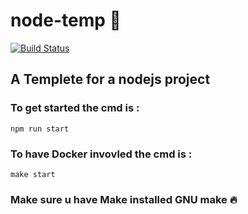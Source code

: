 # node-temp :monkey:
[![Build Status](https://travis-ci.com/Srivasthava12/node-temp.svg?branch=master)](https://travis-ci.com/Srivasthava12/node-temp)

## A Templete for a nodejs project
### To get started the cmd is :
 ```npm run start``` 
### To have Docker invovled the cmd is :
```make start```
### Make sure u have Make installed  GNU make :fire:


